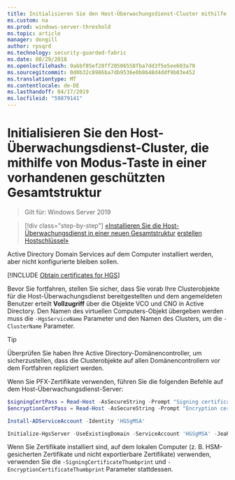 ```yaml
---
title: Initialisieren Sie den Host-Überwachungsdienst-Cluster mithilfe von Schlüssel-Modus in einer geschützten Gesamtstruktur
ms.custom: na
ms.prod: windows-server-threshold
ms.topic: article
manager: dongill
author: rpsqrd
ms.technology: security-guarded-fabric
ms.date: 08/29/2018
ms.openlocfilehash: 9abbf85ef28ff20506558fba7dd3f5e5ee603a70
ms.sourcegitcommit: 0d0b32c8986ba7db9536e0b8648d4ddf9b03e452
ms.translationtype: MT
ms.contentlocale: de-DE
ms.lasthandoff: 04/17/2019
ms.locfileid: "59879141"
---
```

# <a name="initialize-the-hgs-cluster-using-key-mode-in-an-existing-bastion-forest"></a>Initialisieren Sie den Host-Überwachungsdienst-Cluster, die mithilfe von Modus-Taste in einer vorhandenen geschützten Gesamtstruktur

>Gilt für: Windows Server 2019

>[!div class="step-by-step"]
[«Installieren Sie die Host-Überwachungsdienst in einer neuen Gesamtstruktur](guarded-fabric-install-hgs-in-a-bastion-forest.md)
[erstellen Hostschlüssel»](guarded-fabric-create-host-key.md)

Active Directory Domain Services auf dem Computer installiert werden, aber nicht konfigurierte bleiben sollen.

[!INCLUDE [Obtain certificates for HGS](../../../includes/guarded-fabric-initialize-hgs-default-step-two.md)] 

Bevor Sie fortfahren, stellen Sie sicher, dass Sie vorab Ihre Clusterobjekte für die Host-Überwachungsdienst bereitgestellten und dem angemeldeten Benutzer erteilt **Vollzugriff** über die Objekte VCO und CNO in Active Directory.
Den Namen des virtuellen Computers-Objekt übergeben werden muss die `-HgsServiceName` Parameter und den Namen des Clusters, um die `-ClusterName` Parameter.

> [!TIP]
> Überprüfen Sie haben Ihre Active Directory-Domänencontroller, um sicherzustellen, dass die Clusterobjekte auf allen Domänencontrollern vor dem Fortfahren repliziert werden.

Wenn Sie PFX-Zertifikate verwenden, führen Sie die folgenden Befehle auf dem Host-Überwachungsdienst-Server:

```powershell
$signingCertPass = Read-Host -AsSecureString -Prompt "Signing certificate password"
$encryptionCertPass = Read-Host -AsSecureString -Prompt "Encryption certificate password"

Install-ADServiceAccount -Identity 'HGSgMSA'

Initialize-HgsServer -UseExistingDomain -ServiceAccount 'HGSgMSA' -JeaReviewersGroup 'HgsJeaReviewers' -JeaAdministratorsGroup 'HgsJeaAdmins' -HgsServiceName 'HgsService' -ClusterName 'HgsCluster' -SigningCertificatePath '.\signCert.pfx' -SigningCertificatePassword $signPass -EncryptionCertificatePath '.\encCert.pfx' -EncryptionCertificatePassword $encryptionCertPass -TrustHostKey
```

Wenn Sie Zertifikate installiert sind, auf dem lokalen Computer (z. B. HSM-gesicherten Zertifikate und nicht exportierbare Zertifikate) verwenden, verwenden Sie die `-SigningCertificateThumbprint` und `-EncryptionCertificateThumbprint` Parameter stattdessen.

